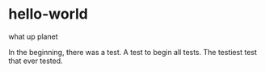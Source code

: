# hello-world
what up planet

In the beginning, there was a test. A test to begin all tests. The testiest test that ever tested.
